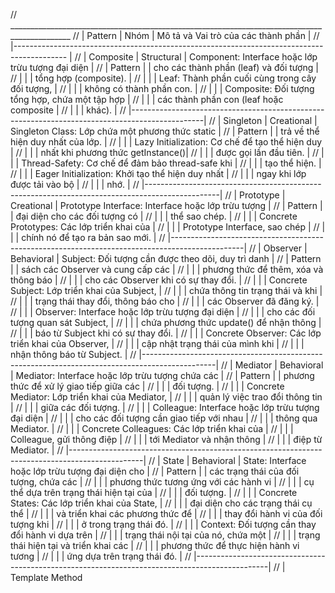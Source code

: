 // _____________________________________________________________________________________________
// | Pattern            | Nhóm             | Mô tả và Vai trò của các thành phần                    |
// |-------------------------------------------------------------------------------------------     |
// | Composite          | Structural       | Component: Interface hoặc lớp trừu tượng đại diện      |
// | Pattern            |                  |           cho các thành phần (leaf) và đối tượng       |
// |                    |                  |           tổng hợp (composite).                        |
// |                    |                  | Leaf: Thành phần cuối cùng trong cây đối tượng,        |
// |                    |                  |       không có thành phần con.                         |
// |                    |                  | Composite: Đối tượng tổng hợp, chứa một tập hợp        |
// |                    |                  |           các thành phần con (leaf hoặc composite      |
// |                    |                  |           khác).                                       |
// |------------------------------------------------------------------------------------------------|
// | Singleton          | Creational       | Singleton Class: Lớp chứa một phương thức static       |
// | Pattern            |                  |                  trả về thể hiện duy nhất của lớp.     |
// |                    |                  | Lazy Initialization: Cơ chế để tạo thể hiện duy        |
// |                    |                  |                      nhất khi phương thức getInstance()|
// |                    |                  |                      được gọi lần đầu tiên.            |
// |                    |                  | Thread-Safety: Cơ chế để đảm bảo thread-safe khi       |
// |                    |                  |               tạo thể hiện.                            |
// |                    |                  | Eager Initialization: Khởi tạo thể hiện duy nhất       |
// |                    |                  |                      ngay khi lớp được tải vào bộ      |
// |                    |                  |                      nhớ.                              |
// |------------------------------------------------------------------------------------------------|
// | Prototype          | Creational       | Prototype Interface: Interface hoặc lớp trừu tượng     |
// | Pattern            |                  |                      đại diện cho các đối tượng có     |
// |                    |                  |                      thể sao chép.                     |
// |                    |                  | Concrete Prototypes: Các lớp triển khai của            |
// |                    |                  |                     Prototype Interface, sao chép      |
// |                    |                  |                     chính nó để tạo ra bản sao mới.    |
// |------------------------------------------------------------------------------------------------|
// | Observer           | Behavioral       | Subject: Đối tượng cần được theo dõi, duy trì danh     |
// | Pattern            |                  |           sách các Observer và cung cấp các            |
// |                    |                  |           phương thức để thêm, xóa và thông báo    	|
// |                    |                  |           cho các Observer khi có sự thay đổi.     	|
// |                    |                  | Concrete Subject: Lớp triển khai của Subject,      	|
// |                    |                  |                  chứa thông tin trạng thái và khi      |
// |                    |                  |                  trạng thái thay đổi, thông báo cho    |
// |                    |                  |                  các Observer đã đăng ký.           	|
// |                    |                  | Observer: Interface hoặc lớp trừu tượng đại diện   	|
// |                    |                  |           cho các đối tượng quan sát Subject,      	|
// |                    |                  |           chứa phương thức update() để nhận thông  	|
// |                    |                  |           báo từ Subject khi có sự thay đổi.      	|
// |                    |                  | Concrete Observer: Các lớp triển khai của Observer,	|
// |                    |                  |                    cập nhật trạng thái của mình khi	|
// |                    |                  |                    nhận thông báo từ Subject.       	|
// |------------------------------------------------------------------------------------------------|
// | Mediator           | Behavioral       | Mediator: Interface hoặc lớp trừu tượng chứa các  	    |
// | Pattern            |                  |            phương thức để xử lý giao tiếp giữa các	    |
// |                    |                  |            đối tượng.                            		|
// |                    |                  | Concrete Mediator: Lớp triển khai của Mediator,  		|
// |                    |                  |                   quản lý việc trao đổi thông tin 	    |
// |                    |                  |                   giữa các đối tượng.            		|
// |                    |                  | Colleague: Interface hoặc lớp trừu tượng đại diện 	    |
// |                    |                  |           cho các đối tượng cần giao tiếp với nhau	    |
// |                    |                  |           thông qua Mediator.                    		|
// |                    |                  | Concrete Colleagues: Các lớp triển khai của       	    |
// |                    |                  |                      Colleague, gửi thông điệp   		|
// |                    |                  |                      tới Mediator và nhận thông   	    |
// |                    |                  |                      điệp từ Mediator.           		|
// |------------------------------------------------------------------------------------------------|
// | State              | Behavioral       | State: Interface hoặc lớp trừu tượng đại diện cho  	|
// | Pattern            |                  |         các trạng thái của đối tượng, chứa các   	    |
// |                    |                  |         phương thức tương ứng với các hành vi          |
// |                    |                  |         cụ thể dựa trên trạng thái hiện tại của        |
// |                    |                  |         đối tượng.                                     |
// |                    |                  | Concrete States: Các lớp triển khai của State,         |
// |                    |                  |                đại diện cho các trạng thái cụ thể      |
// |                    |                  |                và triển khai các phương thức để        |
// |                    |                  |                thay đổi hành vi của đối tượng khi      |
// |                    |                  |                ở trong trạng thái đó.                  |
// |                    |                  | Context: Đối tượng cần thay đổi hành vi dựa trên       |
// |                    |                  |          trạng thái nội tại của nó, chứa một           |
// |                    |                  |          trạng thái hiện tại và triển khai các         |
// |                    |                  |          phương thức để thực hiện hành vi tương        |
// |                    |                  |          ứng dựa trên trạng thái đó.                   |
// |------------------------------------------------------------------------------------------------|
// | Template Method
